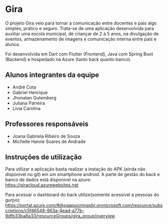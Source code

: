 # Gira

O projeto Gira veio para tornar a comunicação entre docentes e pais algo simples, prático e seguro.
Trata-se de uma aplicação desenvolvida para auxiliar uma escola municipal, de criançar de 2 à 5 anos, na divulgação de eventos, armazenamento de imagens e comunicação interna entre pais e alunos.

Foi desenvolvida em Dart com Flutter (Frontend), Java com Spring Boot (Backend) e hospedado na Azure (tanto back quanto banco). 

## Alunos integrantes da equipe

* André Cota
* Gabriel Henrique
* Jhonatan Gutemberg
* Juliana Parreira
* Lívia Carolina

## Professores responsáveis

* Joana Gabriela Ribeiro de Souza
* Michelle Hanne Soares de Andrade

## Instruções de utilização

Para utilizar a aplicação basta realizar a instação do APK (ainda não disponivel no git) em um smartphone android. A parte de gestão do back e banco de dados está disponivel na azure: <https://giracloud.azurewebsites.net> 

Para acessar o dashboard do back utilize(somente acessivel a pessoas do gurpo): <https://portal.azure.com/#@sgapucminasbr.onmicrosoft.com/resource/subscriptions/c5f46548-963a-4ead-a77b-9dfb33ba8a33/resourceGroups/gira_group/overview>

